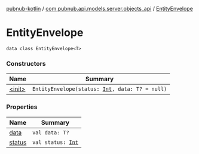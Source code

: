 [pubnub-kotlin](../../index.md) / [com.pubnub.api.models.server.objects_api](../index.md) / [EntityEnvelope](./index.md)

# EntityEnvelope

`data class EntityEnvelope<T>`

### Constructors

| Name | Summary |
|---|---|
| [&lt;init&gt;](-init-.md) | `EntityEnvelope(status: `[`Int`](https://kotlinlang.org/api/latest/jvm/stdlib/kotlin/-int/index.html)`, data: T? = null)` |

### Properties

| Name | Summary |
|---|---|
| [data](data.md) | `val data: T?` |
| [status](status.md) | `val status: `[`Int`](https://kotlinlang.org/api/latest/jvm/stdlib/kotlin/-int/index.html) |
